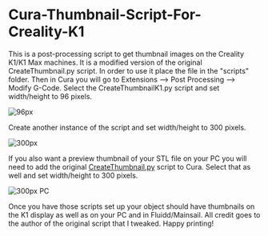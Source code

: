# Cura-Thumbnail-Script-For-Creality-K1
This is a post-processing script to get thumbnail images on the Creality K1/K1 Max machines. It is a modified version of the original CreateThumbnail.py script. In order to use it place the file in the "scripts" folder. Then in Cura you will go to Extensions --> Post Processing --> Modify G-Code. Select the CreateThumbnailK1.py script and set width/height to 96 pixels.

![96px](https://github.com/MiSTerConsoles/Cura-Thumbnail-Script-For-Creality-K1/assets/80081591/43c7ee67-c5fb-4c9a-a32e-e6c7c007e7f8)

Create another instance of the script and set width/height to 300 pixels.

![300px](https://github.com/MiSTerConsoles/Cura-Thumbnail-Script-For-Creality-K1/assets/80081591/f6483e75-2e0f-4474-8c6a-3b1dfb9668bb)

If you also want a preview thumbnail of your STL file on your PC you will need to add the original [CreateThumbnail.py](https://github.com/Ultimaker/Cura/blob/main/plugins/PostProcessingPlugin/scripts/CreateThumbnail.py) script to Cura. Select that as well and set width/height to 300 pixels.

![300px PC](https://github.com/MiSTerConsoles/Cura-Thumbnail-Script-For-Creality-K1/assets/80081591/126af770-5c38-499a-9f72-0d4f72c9c733)

Once you have those scripts set up your object should have thumbnails on the K1 display as well as on your PC and in Fluidd/Mainsail. All credit goes to the author of the original script that I tweaked. Happy printing!
